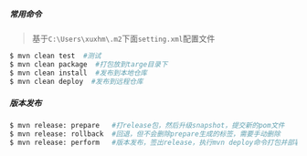 ##### 常用命令

> 基于`C:\Users\xuxhm\.m2`下面`setting.xml`配置文件

```bash
$ mvn clean test  #测试
$ mvn clean package  #打包放到targe目录下
$ mvn clean install  #发布到本地仓库
$ mvn clean deploy  #发布到远程仓库
```

##### 版本发布

```bash
$ mvn release: prepare   #打release包，然后升级snapshot，提交新的pom文件
$ mvn release: rollback  #回退，但不会删除prepare生成的标签，需要手动删除
$ mvn release: perform   #版本发布，签出release，执行mvn deploy命令打包并部署构件至仓库
```

